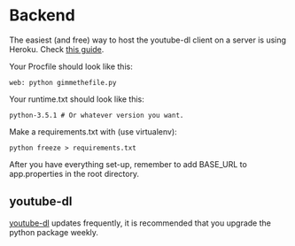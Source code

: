 Backend
===
The easiest (and free) way to host the youtube-dl client on a server is using Heroku. Check [this guide](https://devcenter.heroku.com/articles/getting-started-with-python#introduction).

Your Procfile should look like this:
```
web: python gimmethefile.py
```

Your runtime.txt should look like this:
```
python-3.5.1 # Or whatever version you want.
```

Make a requirements.txt with (use virtualenv):
```
python freeze > requirements.txt
```

After you have everything set-up, remember to add BASE_URL to app.properties in the root directory.

## youtube-dl
[youtube-dl](http://rg3.github.io/youtube-dl/) updates frequently, it is recommended that you upgrade the python package weekly.